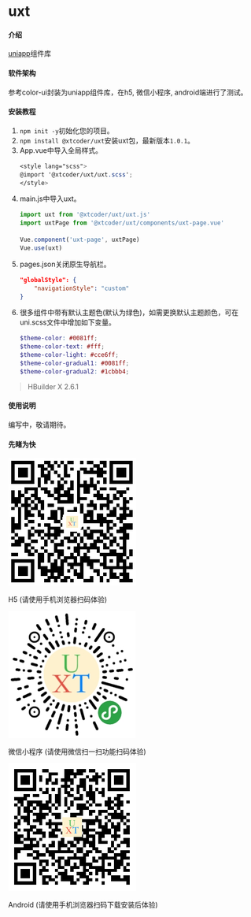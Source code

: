 # uxt

#### 介绍
[uniapp](https://uniapp.dcloud.io/)组件库

#### 软件架构
参考color-ui封装为uniapp组件库，在h5, 微信小程序, android端进行了测试。

#### 安装教程

1. `npm init -y`初始化您的项目。
2. `npm install @xtcoder/uxt`安装uxt包，最新版本`1.0.1`。
3.  App.vue中导入全局样式。
    ``` scss
    <style lang="scss">
    @import '@xtcoder/uxt/uxt.scss';
    </style>
    ```
4.  main.js中导入uxt。
    ``` js
    import uxt from '@xtcoder/uxt/uxt.js'
    import uxtPage from '@xtcoder/uxt/components/uxt-page.vue'

    Vue.component('uxt-page', uxtPage)
    Vue.use(uxt)
    ```
5.  pages.json关闭原生导航栏。
    ``` json
    "globalStyle": {
		"navigationStyle": "custom"
	}
    ```
6.  很多组件中带有默认主题色(默认为绿色)，如需更换默认主题颜色，可在uni.scss文件中增加如下变量。
	``` scss
	$theme-color: #0081ff;
	$theme-color-text: #fff;
	$theme-color-light: #cce6ff;
	$theme-color-gradual1: #0081ff;
	$theme-color-gradual2: #1cbbb4;
	```

> HBuilder X 2.6.1

#### 使用说明

编写中，敬请期待。

#### 先睹为快

![](./h5.png)

H5 (请使用手机浏览器扫码体验)

![](./wx.jpg)

微信小程序 (请使用微信扫一扫功能扫码体验)

![](./apk.png)

Android (请使用手机浏览器扫码下载安装后体验)